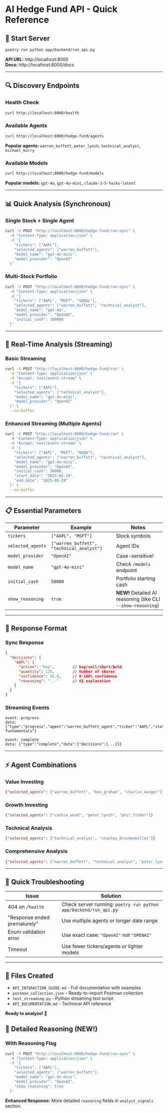 # AI Hedge Fund API - Quick Reference

## 🚀 Start Server
```bash
poetry run python app/backend/run_api.py
```
**API URL:** http://localhost:8000  
**Docs:** http://localhost:8000/docs

---

## 🔍 Discovery Endpoints

### Health Check
```bash
curl http://localhost:8000/health
```

### Available Agents
```bash
curl http://localhost:8000/hedge-fund/agents
```
**Popular agents:** `warren_buffett`, `peter_lynch`, `technical_analyst`, `michael_burry`

### Available Models
```bash
curl http://localhost:8000/hedge-fund/models
```
**Popular models:** `gpt-4o`, `gpt-4o-mini`, `claude-3-5-haiku-latest`

---

## 📊 Quick Analysis (Synchronous)

### Single Stock + Single Agent
```bash
curl -X POST "http://localhost:8000/hedge-fund/run-sync" \
  -H "Content-Type: application/json" \
  -d '{
    "tickers": ["AAPL"],
    "selected_agents": ["warren_buffett"],
    "model_name": "gpt-4o-mini",
    "model_provider": "OpenAI"
  }'
```

### Multi-Stock Portfolio
```bash
curl -X POST "http://localhost:8000/hedge-fund/run-sync" \
  -H "Content-Type: application/json" \
  -d '{
    "tickers": ["AAPL", "MSFT", "GOOGL"],
    "selected_agents": ["warren_buffett", "technical_analyst"],
    "model_name": "gpt-4o",
    "model_provider": "OpenAI",
    "initial_cash": 100000
  }'
```

---

## 🌊 Real-Time Analysis (Streaming)

### Basic Streaming
```bash
curl -X POST "http://localhost:8000/hedge-fund/run" \
  -H "Content-Type: application/json" \
  -H "Accept: text/event-stream" \
  -d '{
    "tickers": ["AAPL"],
    "selected_agents": ["technical_analyst"],
    "model_name": "gpt-4o-mini",
    "model_provider": "OpenAI"
  }' \
  --no-buffer
```

### Enhanced Streaming (Multiple Agents)
```bash
curl -X POST "http://localhost:8000/hedge-fund/run" \
  -H "Content-Type: application/json" \
  -H "Accept: text/event-stream" \
  -d '{
    "tickers": ["AAPL", "MSFT", "NVDA"],
    "selected_agents": ["warren_buffett", "technical_analyst"],
    "model_name": "gpt-4o-mini",
    "model_provider": "OpenAI",
    "initial_cash": 50000,
    "start_date": "2025-05-18",
    "end_date": "2025-05-28"
  }' \
  --no-buffer
```

---

## 📋 Essential Parameters

| Parameter | Example | Notes |
|-----------|---------|-------|
| `tickers` | `["AAPL", "MSFT"]` | Stock symbols |
| `selected_agents` | `["warren_buffett", "technical_analyst"]` | Agent IDs |
| `model_provider` | `"OpenAI"` | Case-sensitive! |
| `model_name` | `"gpt-4o-mini"` | Check `/models` endpoint |
| `initial_cash` | `50000` | Portfolio starting cash |
| `show_reasoning` | `true` | **NEW!** Detailed AI reasoning (like CLI `--show-reasoning`) |

---

## 🎯 Response Format

### Sync Response
```json
{
  "decisions": {
    "AAPL": {
      "action": "buy",        // buy/sell/short/hold
      "quantity": 125,        // Number of shares
      "confidence": 85.0,     // 0-100% confidence
      "reasoning": "..."      // AI explanation
    }
  }
}
```

### Streaming Events
```
event: progress
data: {"type":"progress","agent":"warren_buffett_agent","ticker":"AAPL","status":"Analyzing fundamentals"}

event: complete  
data: {"type":"complete","data":{"decisions":{...}}}
```

---

## ⚡ Agent Combinations

### Value Investing
```json
{"selected_agents": ["warren_buffett", "ben_graham", "charlie_munger"]}
```

### Growth Investing
```json
{"selected_agents": ["cathie_wood", "peter_lynch", "phil_fisher"]}
```

### Technical Analysis
```json
{"selected_agents": ["technical_analyst", "stanley_druckenmiller"]}
```

### Comprehensive Analysis
```json
{"selected_agents": ["warren_buffett", "technical_analyst", "peter_lynch"]}
```

---

## 🐛 Quick Troubleshooting

| Issue | Solution |
|-------|----------|
| 404 on `/health` | Check server running: `poetry run python app/backend/run_api.py` |
| "Response ended prematurely" | Use multiple agents or longer date range |
| Enum validation error | Use exact case: `"OpenAI"` not `"OPENAI"` |
| Timeout | Use fewer tickers/agents or lighter models |

---

## 📁 Files Created

- `API_INTERACTION_GUIDE.md` - Full documentation with examples
- `postman_collection.json` - Ready-to-import Postman collection  
- `test_streaming.py` - Python streaming test script
- `API_DOCUMENTATION.md` - Technical API reference

**Ready to analyze! 🚀** 

## 🧠 Detailed Reasoning (NEW!)

### With Reasoning Flag
```bash
curl -X POST "http://localhost:8000/hedge-fund/run-sync" \
  -H "Content-Type: application/json" \
  -d '{
    "tickers": ["AAPL"],
    "selected_agents": ["warren_buffett"],
    "model_name": "gpt-4o-mini",
    "model_provider": "OpenAI",
    "show_reasoning": true
  }'
```

**Enhanced Response:** More detailed `reasoning` fields in `analyst_signals` section. 